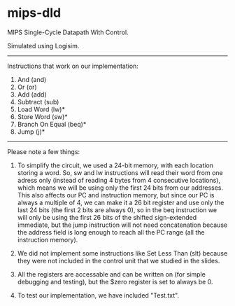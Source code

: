# mips-dld
MIPS Single-Cycle Datapath With Control.

Simulated using Logisim.

-------------
Instructions that work on our implementation:

1. And (and)
2. Or (or)
3. Add (add)
4. Subtract (sub)
5. Load Word (lw)*
6. Store Word (sw)*
7. Branch On Equal (beq)*
8. Jump (j)*


-------------
Please note a few things:

1. To simplify the circuit, we used a 24-bit memory, with each location storing a word.
   So, sw and lw instructions will read their word from one adress only (instead of
   reading 4 bytes from 4 consecutive locations), which means we will be using only
   the first 24 bits from our addresses.
   This also affects our PC and instruction memory, but since our PC is always a multiple
   of 4, we can make it a 26 bit register and use only the last 24 bits (the first 2 bits
   are always 0), so in the beq instruction we will only be using the first 26 bits of the
   shifted sign-extended immediate, but the jump instruction will not need concatenation
   because the address field is long enough to reach all the PC range (all the instruction
   memory). 

2. We did not implement some instructions like Set Less Than (slt) because they were not 
   included in the control unit that we studied in the slides.

3. All the registers are accessable and can be written on (for simple debugging and testing),
   but the $zero register is set to always be 0.

4. To test our implementation, we have included "Test.txt".
